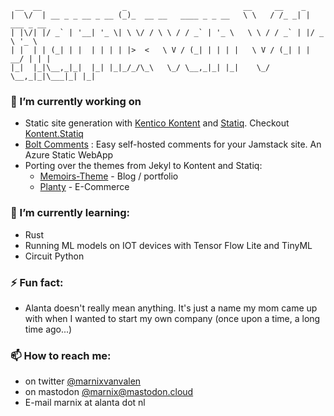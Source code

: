      __  __                  _                          __     __    _            
    |  \/  | __ _ _ __ _ __ (_)_  __ __   ____ _ _ __   \ \   / /_ _| | ___ _ __  
    | |\/| |/ _` | '__| '_ \| \ \/ / \ \ / / _` | '_ \   \ \ / / _` | |/ _ \ '_ \ 
    | |  | | (_| | |  | | | | |>  <   \ V / (_| | | | |   \ V / (_| | |  __/ | | |
    |_|  |_|\__,_|_|  |_| |_|_/_/\_\   \_/ \__,_|_| |_|    \_/ \__,_|_|\___|_| |_|
                                                                               

### 🔭 I’m currently working on

* Static site generation with [Kentico Kontent](https://kontent.ai/) and [Statiq](https://statiq.dev/framework/). Checkout [Kontent.Statiq](https://github.com/alanta/Kontent.Statiq)
* [Bolt Comments](https://github.com/alanta/bolt-comments) : Easy self-hosted comments for your Jamstack site. An Azure Static WebApp 
* Porting over the themes from Jekyl to Kontent and Statiq:
  * [Memoirs-Theme](https://github.com/alanta/Memoirs-Theme) - Blog / portfolio
  * [Planty](https://github.com/alanta/kontent-statiq-theme-planty) - E-Commerce

### 🌱 I’m currently learning:

* Rust
* Running ML models on IOT devices with Tensor Flow Lite and TinyML
* Circuit Python

### ⚡ Fun fact:

* Alanta doesn't really mean anything. It's just a name my mom came up with when I wanted to start my own company (once upon a time, a long time ago...)

### 📫 How to reach me:

* on twitter [@marnixvanvalen](https://twitter.com/marnixvanvalen)
* on mastodon [@marnix@mastodon.cloud](https://mastodon.cloud/@marnix)
* E-mail marnix at alanta dot nl

<!--
**alanta/alanta** is a ✨ _special_ ✨ repository because its `README.md` (this file) appears on your GitHub profile.

Here are some ideas to get you started:

- 🔭 I’m currently working on ...
- 🌱 I’m currently learning ...
- 👯 I’m looking to collaborate on ...
- 🤔 I’m looking for help with ...
- 💬 Ask me about ...
- 📫 How to reach me: ...
- 😄 Pronouns: ...
- ⚡ Fun fact: ...
-->
